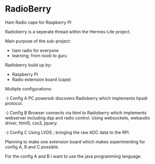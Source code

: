 # RadioBerry
Ham Radio cape for Raspberry PI

Radioberry is a seperate thread within the Hermes-Lite project.

Main purpose of the sub-project:

- ham radio for everyone
- learning; from noob to guru 


Radioberry build up by:

- Raspberry PI
- Radio extension board (cape)

Multiple configurations:

-) Config A
PC powersdr  discovers 	Radioberry which implements hpsdr protocol.

-) Config B
Browser connects via html to Radioberry which implements webserver including dsp and radio control.
Using websockets, webaudio driver, html5, css3, jquery.

-) Config C
Using LVDS ; bringing the raw ADC data to the RPI.


Planning to make one extension board which makes experimenting for config A, B and C possible.

For the config A and B i want to use the java programming language.


